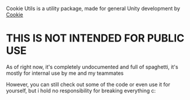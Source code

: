 Cookie Utils is a utility package, made for general Unity development by [Cookie](https://github.com/cookie1170)

# THIS IS NOT INTENDED FOR PUBLIC USE
As of right now, it's completely undocumented and full of spaghetti, it's mostly for internal use by me and my teammates

However, you can still check out some of the code or even use it for yourself, but i hold no responsibility for breaking everything c:
